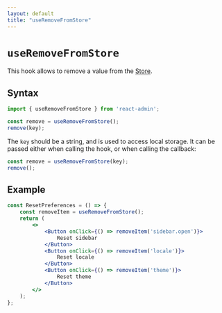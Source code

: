 ```yaml
---
layout: default
title: "useRemoveFromStore"
---
```


# `useRemoveFromStore`

This hook allows to remove a value from the [Store](./Store.md). 

## Syntax

```jsx
import { useRemoveFromStore } from 'react-admin';

const remove = useRemoveFromStore();
remove(key);
```

The `key` should be a string, and is used to access local storage.  It can be passed either when calling the hook, or when calling the callback:

```jsx
const remove = useRemoveFromStore(key);
remove();
```

## Example

```jsx
const ResetPreferences = () => {
    const removeItem = useRemoveFromStore();
    return (
        <>
            <Button onClick={() => removeItem('sidebar.open')}>
                Reset sidebar
            </Button>
            <Button onClick={() => removeItem('locale')}>
                Reset locale
            </Button>
            <Button onClick={() => removeItem('theme')}>
                Reset theme
            </Button>
        </>
    );
};
```
